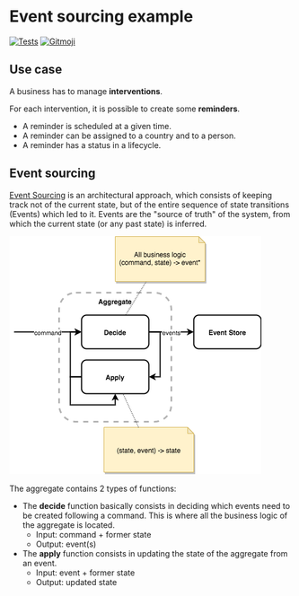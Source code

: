 # Event sourcing example

[![Tests](https://github.com/sylvaindecout/event-sourcing-example/actions/workflows/maven.yml/badge.svg?branch=master)](https://github.com/sylvaindecout/event-sourcing-example/actions/workflows/maven.yml) [![Gitmoji](https://img.shields.io/badge/gitmoji-%20%F0%9F%98%9C%20%F0%9F%98%8D-FFDD67.svg)](https://gitmoji.dev)

## Use case
A business has to manage **interventions**.

For each intervention, it is possible to create some **reminders**.
* A reminder is scheduled at a given time.
* A reminder can be assigned to a country and to a person.
* A reminder has a status in a lifecycle.

## Event sourcing

[Event Sourcing](https://martinfowler.com/eaaDev/EventSourcing.html) is an architectural approach, which consists of keeping track not of the current state, but of the entire sequence of state transitions (Events) which led to it.
Events are the "source of truth" of the system, from which the current state (or any past state) is inferred.

![Event sourcing](doc/images/Event_sourcing.png)

The aggregate contains 2 types of functions:
* The **decide** function basically consists in deciding which events need to be created following a command. This is where all the business logic of the aggregate is located.
  * Input: command + former state
  * Output: event(s)
* The **apply** function consists in updating the state of the aggregate from an event.
  * Input: event + former state
  * Output: updated state
